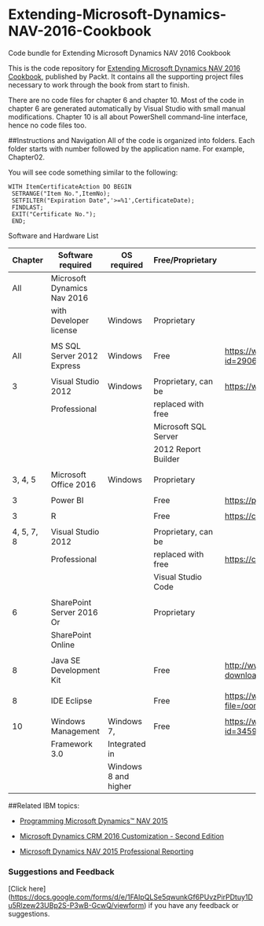# Extending-Microsoft-Dynamics-NAV-2016-Cookbook
Code bundle for Extending Microsoft Dynamics NAV 2016 Cookbook

This is the code repository for [Extending Microsoft Dynamics NAV 2016 Cookbook](hhttps://www.packtpub.com/application-development/extending-microsoft-dynamics-nav-2016-cookbook?utm_source=github&utm_medium=repository&utm_content=9781786460608), published by Packt. It contains all the supporting project files necessary to work through the book from start to finish.

There are no code files for chapter 6 and chapter 10. Most of the code in chapter 6 are generated automatically by Visual Studio with small manual modifications. Chapter 10 is all about PowerShell command-line interface, hence no code files too.

##Instructions and Navigation
All of the code is organized into folders. Each folder starts with number followed by the application name. For example, Chapter02.

You will see code something similar to the following:

```
WITH ItemCertificateAction DO BEGIN
 SETRANGE("Item No.",ItemNo);
 SETFILTER("Expiration Date",'>=%1',CertificateDate);
 FINDLAST;
 EXIT("Certificate No.");
 END;
```

Software and Hardware List

| Chapter  | Software required         | OS required      | Free/Proprietary    | Download links to the software           |
| -------- | ------------------------  | -----------------|---------------------|------------------------------------------|
| All      |Microsoft Dynamics Nav 2016|
|          | with Developer license    |   Windows        |  Proprietary        |                                          |          
|          |                           |                                        |
| All      |MS SQL Server 2012 Express | Windows          |  Free               |https://www.microsoft.com/enus/download/details.aspx?id=29062   
|          |                           |                  |                     |                                           | 
| 3        |  Visual Studio 2012       | Windows          |Proprietary, can be  | https://www.microsoft.com/net/core        |
|          |   Professional            |                  | replaced with free  |                                           |
|          |                           |                  | Microsoft SQL Server|                                           |
|          |                           |                  | 2012 Report Builder |                                           | 
|          |                           |                  |                     |                                           |
|3, 4, 5   | Microsoft Office  2016    | Windows          | Proprietary         |
|          |                           |                  |                     |                                           | 
|   3      |  Power BI                 |                  |  Free               | https://powerbi.microsoft.com/en-us/      |
|          |                           |                  |                     |                                           | 
|   3      |   R                       |                  |  Free               |  https://cran.r-project.org               |
|          |                           |                  |                     |                                           | 
|4, 5, 7, 8| Visual Studio 2012        |                  | Proprietary, can be |
|          |  Professional             |                  |  replaced with free |https://code.visualstudio.com/             |
|          |                           |                  |  Visual Studio Code |
|          |                           |                  |                     |                                           | 
|    6     | SharePoint Server 2016 Or |                  |  Proprietary        |                                           |   
|          |  SharePoint Online        |                  |
|          |                           |                  |                     |                                           | 
|    8     | Java SE Development Kit   |                  | Free                |http://www.oracle.com/technetwork/java/javase/downloads/jdk8-downloads-2133151.html
|          |                           |                  |                       
|    8     | IDE Eclipse               |                  | Free                |https://www.eclipse.org/downloads/download.php?file=/oomph/epp/neon/R1/eclipse-inst-win64.exe
|          |                           |                  |                        
|   10     |Windows Management         | Windows 7,       | Free                |https://www.microsoft.com/enus/download/details.aspx?id=34595                               |                  | 
|          | Framework 3.0             | Integrated in    |                     |                          
|          |                           | Windows 8 and higher                   |

##Related IBM topics:

* [Programming Microsoft Dynamics™ NAV 2015](https://www.packtpub.com/big-data-and-business-intelligence/programming-microsoft-dynamics%E2%84%A2-nav-2015?utm_source=github&utm_medium=repository&utm_content=9781784394202)

* [Microsoft Dynamics CRM 2016 Customization - Second Edition](https://www.packtpub.com/application-development/microsoft-dynamics-crm-2016-customization-second-edition?utm_source=github&utm_medium=repository&utm_content=9781785881510)

* [Microsoft Dynamics NAV 2015 Professional Reporting](https://www.packtpub.com/big-data-and-business-intelligence/microsoft-dynamics-nav-2015-professional-reporting?utm_source=github&utm_medium=repository&utm_content=9781785284731)

### Suggestions and Feedback
[Click here] (https://docs.google.com/forms/d/e/1FAIpQLSe5qwunkGf6PUvzPirPDtuy1Du5Rlzew23UBp2S-P3wB-GcwQ/viewform) if you have any feedback or suggestions.
